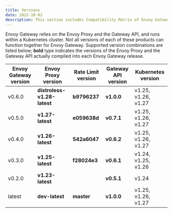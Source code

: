 ```yaml
---
title: Versions
date: 2022-10-01
description: This section includes Compatibility Matrix of Envoy Gateway.
---
```


Envoy Gateway relies on the Envoy Proxy and the Gateway API, and runs
within a Kubernetes cluster. Not all versions of each of these products
can function together for Envoy Gateway. Supported version combinations
are listed below; **bold** type indicates the versions of the Envoy
Proxy and the Gateway API actually compiled into each Envoy Gateway
release.

| Envoy Gateway version | Envoy Proxy version | Rate Limit version | Gateway API version | Kubernetes version  |
| --------------------- | ------------------- | ------------------ | ------------------- | ------------------- |
| v0.6.0                | **distroless-v1.28-latest** | **b9796237** | **v1.0.0**        | v1.25, v1.26, v1.27 |
| v0.5.0                | **v1.27-latest**    | **e059638d**       | **v0.7.1**          | v1.25, v1.26, v1.27 |
| v0.4.0                | **v1.26-latest**    | **542a6047**       | **v0.6.2**          | v1.25, v1.26, v1.27 |
| v0.3.0                | **v1.25-latest**    | **f28024e3**       | **v0.6.1**          | v1.24, v1.25, v1.26 |
| v0.2.0                | **v1.23-latest**    |                    | **v0.5.1**          | v1.24               |
| latest                | **dev-latest**      | **master**         | **v1.0.0**          | v1.25, v1.26, v1.27 |
